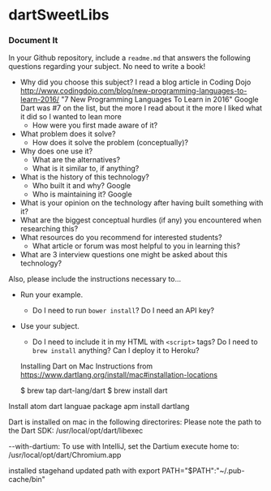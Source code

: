 # dartSweetLibs
### Document It

In your Github repository, include a `readme.md` that answers the following questions regarding your subject. No need to write a book!

- Why did you choose this subject?
  I read a blog article in Coding Dojo http://www.codingdojo.com/blog/new-programming-languages-to-learn-2016/
  "7 New Programming Languages To Learn in 2016"  Google Dart was #7 on the list, but the more I read about it the more I liked what it did so I wanted to lean more
  - How were you first made aware of it?
- What problem does it solve?
  - How does it solve the problem (conceptually)?
- Why does one use it?
  - What are the alternatives?
  - What is it similar to, if anything?
- What is the history of this technology?
  - Who built it and why?  Google
  - Who is maintaining it? Google
- What is your opinion on the technology after having built something with it?
- What are the biggest conceptual hurdles (if any) you encountered when researching this?
- What resources do you recommend for interested students?
  - What article or forum was most helpful to you in learning this?
- What are 3 interview questions one might be asked about this technology?

Also, please include the instructions necessary to...

- Run your example.
  - Do I need to run `bower install`? Do I need an API key?
- Use your subject.
  - Do I need to include it in my HTML with `<script>` tags? Do I need to `brew install` anything? Can I deploy it to Heroku?



  Installing Dart on Mac Instructions from https://www.dartlang.org/install/mac#installation-locations

  $ brew tap dart-lang/dart
  $ brew install dart


Install atom dart languae package
 apm install dartlang



 Dart is installed on mac in the following directorires:
 Please note the path to the Dart SDK:
/usr/local/opt/dart/libexec

--with-dartium:
To use with IntelliJ, set the Dartium execute home to:
/usr/local/opt/dart/Chromium.app


installed stagehand
updated path with export PATH="$PATH":"~/.pub-cache/bin"
